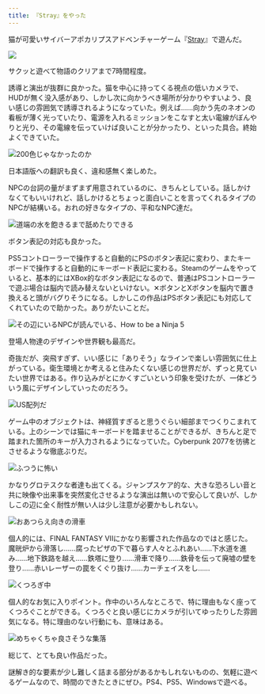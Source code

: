 ```yaml
---
title: 『Stray』をやった
---
```

猫が可愛いサイバーアポカリプスアドベンチャーゲーム『[Stray](https://store.steampowered.com/app/1332010/Stray/?l=japanese)』で遊んだ。

![](https://lh3.googleusercontent.com/docs/ADP-6oFLWJRbiOR0RrN2hChBF89QYda5nqXdkeGROJtQQ_Zh-_qvPoMqleilBrTC_eloHPe4dTr8Es-TVruRnwkSAE6HzT-wSUs5vu-_Qq8RiVLymUfczXY3nCjpeZtEQgDThcwSlke66x1PAYnC43usxnF5NczE5_rvA3ge0uAfEdRlzaFdpEFzIVubvTXP4yXjV5ALer9RYYSaoIaII2zD5gqGGoZDzU64uAwZIpHtTyun-M4bnKMsxXSrCiD2PK89McDCPQ_CyWPyLYxOUbqbqyQCtuROjcy0QEOHGBOeACqZketIhiFakXxQ_-cjE5frXPDT5rp5vYhGv6KLRVFgxiDCQHOtQz00TN6kVDNN-6YT8NUXcbJHfw_hqCCpOn8yzf6CL4IMRd_cjvsen9FzBx_JrX3d57CZ8_ODCGPIve8pFtmJGfJNlfiY1a2qOcpqiOSfkAbfSFUHR5w-7MbGMPQtIdfYFwPrd_IEa3Ss52lfpF5Yar9S3HkTqFklcEPlfMaP4qCw4Z5JO71N6c7ZyiZZ187ZbctxjxOmvC4hlT3dgbukfgh0hJupfF2MGAzxay1SPR5hfKRRcYP46libnuNIypxIx5tRkA5akHpAlWHceDDpHR8dIF31rVfQu2WyM9EXBIcCw1gAEm-1Qcdoj_7kmz4DvN_gC4c0oxdWc8IkatsTDmMRdvtUigwf5dlqAGDRrU-y57ChG-MVI29IA6L3LTrBeHYmwdJ6aOit2HPjtj67l3YLnD8T5J7Kwj1op95b3DIjiYYaOnedO1Oygv5UnNAHcpu0Wp9tYzkfng8z8BxlFDZQdvtsG97-XLl9DC-nKtPX4_k-1WmprKE4X_FzuELyNv-s-K7Npnz-7Q_zj-RWbrCfQpmecqSjuD4vEQvZdM7g7xtPRB5g9KPi7_93ku8OkJGk3Ua4hXJGX_b6yy4oYcnv6d_XXqqfbuSmwWItsczY0RjDlBHRJCER8GIL_jb1VjpDzB-BS9aw24EsLfYz5zBaDOO_AuIYb59PIz28jJK5owiwjFo89bjKOV1IeUmMbPOKxG7G6s_0JlRzSPoonahTS_UALQVFcj4RDdyv_Y21PUKb2BdOSi_0tdBCxEFoXHXhOU-PrLzgy6pgVJEx2PYs1aZwg4SVp3xnmW23Jmu2nxnH07_E-CpjvjWpmPn_qLcfpThhV_OHjMRwlAK_kNZUUDA-KGljzR-BPkVHI7rYfT5aOHUILjS50JEnt05s8ce0uHOWpF4WspnHBeKSOg)

サクッと遊べて物語のクリアまで7時間程度。

誘導と演出が抜群に良かった。猫を中心に持ってくる視点の低いカメラで、HUDが無く没入感があり、しかし次に向かうべき場所が分かりやすいよう、良い感じの雰囲気で誘導されるようになっていた。例えば……向かう先のネオンの看板が薄く光っていたり、電源を入れるミッションをこなすと太い電線がぼんやりと光り、その電線を伝っていけば良いことが分かったり、といった具合。終始よくできていた。

![](https://lh3.googleusercontent.com/docs/ADP-6oFzwsjpd9tbF5prByM66iOV2uc7h8c1mTso8KROa-QOCo74T787SQ29zQr3YNj_rNX27T7oBX3RPTugnmYBZsLnwTwvJSnkzW84OYG2XL-udLPfIcVR8aHNa39MpH9jGZNRzX6YSiCrvRo7-LwjwZlzxRXtaHPZLOSfuN-b49wvh9so1Hw6c0s2GMlHD1PeMFh1pr3md-nF6lppNzcqmy6vFCZ-1YQYpbOZXgFcUOmSTEkcjaMh0KTeFtLcWxurcJ0tmKrCRcRRFTmbZ7WPV8UerIv9gA9OGpnRqokXiWHskv5HrDlO_YTSpD_8cEf_fCilCEvZ1YnV1xqWFH2bw-7fMhKvEZOyvXCtupLTy3N38xeAhQQZbilKmZWZrX3DeKxmc6X3CDr_GGgXVFvtEeJS80JVMl_ZNwdLh9XgJaCmPjWyzrDuNAFEqO6f5KcesnTxn0V08lr2hMGJhCFvXJYZ1YTR7fXAc_6D6msVaScPr6JoUe3BVqLC9u6KubnDDH-TG8T1ZGT7ue40qS8sLnRraQok7CBi6znsRgMQ2dXWTRZA9ylB1I7wfM4g-27E0ejhflchdFISpWusr27rMf1T_cr3uGzCq7Z870L2flXsDf2etD6-URkb6L7ZPWOJM7cuZbYtujDS48RcGJO24KK_Jpez1Enkzox5a-EA1EfVYu5ZOA968uhZqo-rC1qOT0gYjAq1IkZ1Mq2k0mY0pZbsvU5cjJqMzXiPIii47iNbRBsMGHtRLWE8VrVDxwsoQDwGTjLikSruEf72v5kzlNKcbAxBJuIudS0jTsh81LdNfRfwmgpmxdUZO-78ml5mumHtJNiytr_xMoOpWuTY_2fyyYBj-yaR_QLVBy9qLNyuOEHucncU0_Sm0tXuH0qbEERzXdofQMY3E84SNJT-NWDjFWJFXxURt8HxgEs7Y58OD0gYwpd8oXq8EgKmzW9CwcAZrEDphj3Nsyi66_tGkZl7frjVOtOAvZ2c74c2BVaXDg5PEDCHe2XNIP2c3nCin0Job3I3xXy8JrrjIa_ye_5S-nbMd6wBXk24t8i5ojPvLrozdQ5zjF8S00psSpRXmvHFghgUCobqrImNPxhZ0hA6Y7R93KC4gxE-3GjupUTG-i-b-134-rDYtdjrWRgrW3UGZsRwn2Fn4AHD4ZeX_q2Cf8Uny2b7Q1W9g09ar9byJN57wzaeQzL95uPu6lE20kqW7JBPIGv00xB5Z-k80KVxxs4Pn9Sm_-VS-piQZpoABXfsxQ "200色じゃなかったのか")

日本語版への翻訳も良く、違和感無く楽しめた。

NPCの台詞の量がまずまず用意されているのに、きちんとしている。話しかけなくてもいいけれど、話しかけるとちょっと面白いことを言ってくれるタイプのNPCが結構いる。おれの好きなタイプの、平和なNPC達だ。

![](https://lh3.googleusercontent.com/docs/ADP-6oFQlFkYGRQE4Bos_h9tSfWWn8gEkFWtdSLjoo5Pz6Ckutenp4UcDtAV6Qhtw1o34o4JQ98H34wBIm8UBCMMPKUCl3OTRsDaoJq4KTDYacn_bRlt4sxpl2h-TjficVA67x27QbtOOs_KG9pjVT-rXCjJEh869pkaUxwEkHdk7VH-Q4KKOrKspl1hwP_61V1DN5rNzg_-orvV9yQBwKnPLtHeTHxLgxKd4oGgDDanR8qRi20e7CQKygBQHb0XmjsTlE7F1_uzE7W9JigjFdycYMrNWg8MbCbw-WWcidG9OtKrxy0QZhqEReVffyeMeYfQ07k0ZfYNSKmlBXK6SGCikkQa5YRqfcKj5cQn2z5T594b5RMyYF6RjYcN1t9d5WPDqAmDkfyW4n5bh1Fx2WQv69WAHoy-n0Ptnk9HM8KvfD_Q5dv9-MrEfdpBYnJ2hJrf7i1Zzxgkd8LhGI5iqZ9VV8apVnKLT-pVXVUQw-TQBGc08sBsUUTiw9Xyrm2RIaG_E8ULWtVYKuKA13f0knmo2EB71g0M3v9wI4jmlITAku5Vmtz5xgAWqe7nyPEktQWQRNF95aY-6KhHxHTpGdFlQQprV-IuBVuvCqeaMR_ZL6mF093AdXXheiyaTWgvu1YP6wDJ0aqORkO3EmVZkGR-9tUiVAR7BVrShegavlY8byVCtfYeUrfyq7mIx13cAnwOLEGYCdAKnFod_7_ClWgPTTIgN6dVkS-HYaPR-cqaKh0TV7yvc0dr0JtxgmZdYPSWDQzMPSJ-xanG2AsYAHgRKmEvtdGGKi5VdJiaKTPK81NPlFR9K2bLnQHpTRB8MwGls_kdIcIHormkZi71rdSdEXnBViT5eg6B2zH7nhn3Ca23cwrjWe0O7k9BLG3C4n0x5zNjgI_bfXvFiwrCSYxp_6wqOYc2O1E7zr2AU84VDai-Bisyom_di8n7idFjFsx53U1H9mt3gx9M2Vs-z-PTC4bFxtwBsYP36MKyoNlZNRs6ikaSMTLNsZ_OcXaI9mHul6KrwVOAq_SQyG9xf1PnCvudBFSdqvrbuqS1SCwWl3qlPCCmYLgvQQj2aNwb4Y6Gul6Qp4wdEcymlHtHtol6WjDNPUdhwQjLARI3LjVtQNtTtndz6sCyI27ixI6GkI6fXvsbdD29RUz2PAakiTFrjCm757k5MRmdPvvYCElW0obnY-Z5tS91kDf0KK7eOX0kj34HPIpu0T4gt6E686IikougQSX2x2gx_kqDDevdfpmymifC_w "道端の水を飽きるまで舐めたりできる")

ボタン表記の対応も良かった。

PS5コントローラーで操作すると自動的にPSのボタン表記に変わり、またキーボードで操作すると自動的にキーボード表記に変わる。Steamのゲームをやっていると、基本的にはXBox的なボタン表記になるので、普通はPSコントローラーで遊ぶ場合は脳内で読み替えないといけない。✕ボタンとXボタンを脳内で置き換えると頭がバグりそうになる。しかしこの作品はPSボタン表記にも対応してくれていたので助かった。ありがたいことだ。

![](https://lh3.googleusercontent.com/docs/ADP-6oHHsMvgw7_9tN0BOuXmGMBgR0TGNpi4luV4wFBGjdVgn97KQM93nX6PzNq31k1dar57ROqNOkJ3LuXwsezdhE-H4GVOKxlh8n3TXYjpM9-7sH1KpsQRtRRMZ1vh7j7sHi7Gg1LimJ3HOQq5lnRxjl6ABPI1N-8wUsjhX3NQYcRIN-i-RSfVI7ZHptXak0Fl0AnDFqpCvGN489JGeA-QTZh1u-pFhGpTa6xZRi8GHxoXTOZLIjMXZ-QkiQR5NZPw2LeF7eLRm392J4OOhDagzdqTsKhUN-A-InaLHScFDszSJ3t9H1um7WL43nwNgjeXcT3x3qAQMhCFClacjhgZ2pd3M8fAvfro2WJ3CoAH-Cyqt3bDBHo07kd2qwr-BQj2Tc937YQZ91yQFgfLrI_t8YtA5-4fqmv9I4A7HRVs2JzAh_M8L_oznS7A7jgd8pwBwqk1LIwsuQT3xmoqBRANR7sZT4Ml5rJdoPV01pMHh2_2ARJD6Eb6dIainmAG5yXlOGbsx2frbmyiEBSuKcOREF2a2QdwxTWw3aLNrfYwVibjYnw4LdqpeiOMfW7RSYfhvLspKnquRqhioqASu3ZEkEqZ3pZnN_jnDcozF-z6BawT7vDdeT_gEvQPijey8rOQ0SND0YJsKNukGIzHwA5VBzN7O6DGwnKvobcy2bT1I5Q2vGR8nRY3falhzF_0ZActoS1ru1-YvVwX7FZw1x8KRyTc80ykQA_Ws8_RVihg-TjJEsdiEGKrh4aerkNuzYM7gFwGan6hryDv-TSmCrNjK8y63LkWsDg2-5TzIHFvjJqrmlA68s8pUVDoYqNe3QOWR7JQq34mEbMToUL81qRwaHTLh2xVaefVd0l128r9bib0L4B6dbtrie8zdrbOxQkvtAkUYKv--rjCT3fb-lpYuPMEx04lwm8klYYNQJOCVJdcWzc6RBglA6XApl3lHMS4M6t_rorJi_itmt-a--HsjAEXayspM5dxUeqCVV99C_JvyeWgHTBcVdFA2OU0pwTyuOG9WwNdqq_jBnq4XTUwzbLnlUsyCMUDz1-ZbvgWxO6j8m2sQxhdtIoRZKQpU_aY4fO18TyTk7Y35lzdBH7iXXo5dcGa5swYPLXz3c6nbcil798RzVnn--tP4kGftrWAGKBU7r4Cilrf2vVoVOI-0irDaO0Z8eyAb7sQbcqbeXLGrta2DunTVD4TKyctKFarAA7f19tHs5b4KxJtDX2vKdNY5otKJr1GqQsmjjPSFKZvf9I8iQ "その辺にいるNPCが読んでいる、How to be a Ninja 5")

登場人物達のデザインや世界観も最高だ。

奇抜だが、突飛すぎず、いい感じに「ありそう」なラインで楽しい雰囲気に仕上がっている。衛生環境とか考えると住みたくない感じの世界だが、ずっと見ていたい世界ではある。作り込みがとにかくすごいという印象を受けたが、一体どういう風にデザインしていったのだろう。

![](https://lh3.googleusercontent.com/docs/ADP-6oEpypdUzC--WFCGCHYgMALfnpQggX9-EYKCF3YiLh2rRkvriLnkfTxGxhkNnfCFGXVBAgZkJJMK59813mT4OjujqA94FweUGsmFX73gnRe109Oz88z8XCv0I5CRdFw2fATSB6lgP1VRIiONJVsgsCTQMpel06Ft6zeF8mLuyxoZC4A2Q5IDLQmHWIxuWQEvGem5g_EfF2zJLfGUiPoQpbB9k2uT7yh_-j6uHiuk3-vfYqa5SF88Y5cP4jjoajLg_IJRtSlsfQLmjfCZANvUHmWPTMrgtRci0E7DKoxDzFrFCOeT6OemWYxZT1VChUi20BQZvdwxrrY_ovEhMACobs4KP-Rk43rH-T8iTaYwh6ydYtyDKhw7IdObOCf-f31YZIIqWxDJSNSFaskDeTFIanq-EmVNLAqHfTEXJ_8Hw2-Z6HPMz_lJw5MlwDkrQ4m06ClTwrn643H7rouLVeXgKw97JWKtUqEFTL2GJlIov0BHJPAGUfDdReElaF-j1TJ1VWwFOHDDcLQIRnKWgXaamYVFF8BR6R7SZew12-E_LaWyTeTfhS4XaUX-2zygXD-eYLl5QmXtsFbCPAwvLZErlYT7caYX0o34a_xopZWfQnsvUDpI7k6-tjmhGGu71qAvPeP94ueyIb_k5Ao4MVu7Haq-34gQu2uxa-MSyoWdA_zMZ-Z-HYDFbtSmGHRVH1GkeZM50yrZhCPC_Ts5qLCre2Nc67D19D9vsFKFJcpIB-pz0kBxqiKOs8v3Qpe2bhzgEipvxwbB6klUwXx09tOkzKwcqq1ZOixRsVDr_Gnn8Kqz6sLv9JAGyIrr0AGgp44zjTl5_sEhAQp8HZBvwWnjZWfaC1TT-GL1N8588deEQ-0ApoMbW-LKF3SDg7PjB7P2av_nHKrZtXaYznTBbFRb8WCjgFhIKCXabth_yI6dTgQsa79jm0eespeQrzfNgEG_Bz9X53rZ7I5tVGTW0YJBmzezKeWTv8XN4QBQwwlHPe6NLqcM8mPoymI4jcM-v28AFTC0OSN0m0DU2i2hoxJXpCM99cUcM8DfPDjtW7v_mJUHh6AG9v5-bxdxSt1X4xgC-VpUjGaOUJ3AeWB-XT2-H3tnXh8Lx6bFr8v_nOMejBSujIzjA3nD0DCvh5C47canx0PzaIN5eTMVmymRYmeF6lQULprzn2G1emoMvT2jLwftC9MagKEk4jFRXcg5P9eljLzoKvdGapB16G24mHBLuZwpuXZH7_vTwno94YYFxHV3viTsgg "US配列だ")

ゲーム中のオブジェクトは、神経質すぎると思うぐらい細部までつくりこまれている。上のシーンでは猫にキーボードを踏ませることができるが、きちんと足で踏まれた箇所のキーが入力されるようになっていた。Cyberpunk 2077を彷彿とさせるような徹底ぶりだ。

![](https://lh3.googleusercontent.com/docs/ADP-6oFbQgSR1kPN7vey4Uq0POKo_Mf9K6JEyvxQq_mT7kx6UGgVvVGM7NeDQLSnP1AFt78F1FfrHrlI2R_D7T6TjqKauGVp7BNRMkIbQFQXzqQC-MJdOt7ZttUiJE5DHF_BfSoLRzGPDyJNwyniKHyAdWKq7GR63LVNckRLS8kLz_dQ9mJe3P0MFIP2lMO88_zfe4Mjp9J3PFgVOZzA1Qjne0tRUhDWYk5W1-7VTGxflBUGP22R3JvfNV7d-qx1LRNA0Qd_aFV91BS1iRTe1PTLYWnUT5DdOrNY-rfnSrLbUIX6o6RyE05odM768QrVBFWka7K1PNBeiKo9klmAxmZQHv3QNPYd8k0e79cxjeUZHFPA_PqpCY2SUIft5pxvtTffjKQvj-ZKhLW7QliCToYDcV_SzYHoEIzRJcjQ6pgypp2M46mTz0baIAVHAAWjjHsQBj9HOPILE7x0cRz2dlhtbnMSRLmQ9Z7FPSggFcgjO_i0wUh8viqYoUNRBndykgQlx1mEvLzhE2F1bSzjvTx31oWQ6iQE4O0SDMq9e_mcTe3KHHqtYT5U8zpjnUpsGSFjsVeU_ez8Ztx28T9YheWIRPyE0BO2rzoGFUi35a3DA1-9Qe71y-KZaH38BvJ6ZAl0aU5wMnsHY6sKyGM3YKD38liZ0cusyVCyAwC_9vW9T3hj2r-K0myT-ra8zww1vFpfAq73mc4XicLwxc75xpf-N2FLtSBkZVH5TJF2zPd8cffaLbNUOD8p2iDa2k9FqJjU2VOxE1Gxq6TTr5OEz98qXS1XmyoorI7HN5Xx5ufSHIUtlFFQhvTEk8LZu9toCXL1ahLNPGturATFNM5a0O9eunmdvA3Ao_4kqFScLFpWgedXpXpETxhDvYHPp0AVYo2BHyptLJojDboFOzFwoPCXHFduwlWbEeKJCgMshepTn4UIgTYBWB1yXTi2yF-4ck0J_J3R2MctqT6ku7tvZcuboG5Gw-egCXVP8OcxPLJL-BDIpLlGWpBNuhEHx1LclfggkpgwDTC7vT7lPvSysdrQANncBUHgesMnnzYx0bHtd1zEBIuTAJ6D3q1MmSGSC_tf9grhqpcpq-Y1-CtZV-xjT_-r5ZNRmkb1-AfBzsnUhiM8uTCGyD17Wg3oVsAfNyHzkbBU3w8Bu-CsqgbR8VqENQlUg4kvDNNsFZYD_DDTJbjNf74zUOjnrlveyCsCtciSXG5q0IfMhBexU8ZEeIeqey1gLPloYoOvBcggu398yMXTbbT3ZQ "ふつうに怖い")

かなりグロテスクな者達も出てくる。ジャンプスケア的な、大きな恐ろしい音と共に映像や出来事を突然変化させるような演出は無いので安心して良いが、しかしこの辺に全く耐性が無い人は少し注意が必要かもしれない。

![](https://lh3.googleusercontent.com/docs/ADP-6oExsHUSLnvHaHZfa8gCpSbGioDGfz7r_5-0DLm0fKXRzk5T9cPJwa5vTQP_Gts086SnqUFpMb-7xX0g1YIu3UHbS-Q_WS541K5AGt_ARiCEX62EJjwPwRni2jzwe31PWl2NNGvWE-jsqS_cVVvKFfp40gu7Y-t_e9mOswvwn0Rq25qrgLv2ShoNBUZahHth3AOO_84S_Ac6Ckkqe6s3nl2Zqz6FvNRMfp-2BR1XpSbAUqiKOQ_YlTvPV-2EFGZD8ncgad6PMUt9jvIgFl-hwth-C-tqRU--K2pncw80jZxXPXcAw3RLzKFXerrMiIk2jpLso5A5I-TK4qgtC-gi1V8_Ix6hlmfYiB5rF2zsHuOMYeUN0_GbfGrSwQxRW5BG-QNDPa0-01iE1o6jFeF8z2DQ5UDkMLlsyqefihFTYHIRIY6iN6cCeH7Sia0__3lRx4LfHop2LL2hJCMUibxSg2S1MgsV1AChXTd56Cx-saVyDlwgfcplsGC3-JLBC8VhvEdYGFZkWUzt4Pp5W2QAesU6Vcas8FSgJph8DMMzqf0Zy6XGDTPRgKJZLhs0NHY4p2Mab-DIL5AiyCSSTwRsUXe98e9hm2G-wPr0iw-EuwoX1mGqJ8xAw4pWD87ad8rYWM7VjeoqAMlnnNGRyWj2usqRWEATj1fdGY-e4fp1KNKMOOxNKei92XYuTKjIPGq0Geoc2blhIEQ7lZc4ch7XVVvg7U_KD2Xq3ycpm4P4KI9b4zZJwYKc0Ft4Y9tIIPqT-h8K8EhmbvVbfZohJeLhqe3tIbzmIECCUVaYIS7lmxLO8TzoQdASHdj0THUVI2kfMdaEOJBURnkoy8TWLzt1eagD7-WHVARdJzOethzD68fzfVu_g2hQFm12HWiQYmSYoCH8XPj_pO3enzf3lLVEqgzUDpAQVCasPWMD6izIn9Ub_YwfzL9duaVnyxv12-Rghe1p-D7K4GGZxWg-LV-wgtHAEucD_kel_6A8N8cMri9ddZ8sv31zK0IRE1gBmaZAInN7JjntBICPSBLOaPzd3i92TMkOkU7CRNabiIUmd8dhrQJbnxATN4LsONDRpIYOhgI39QnSwAYn1Jyy1kp6jACDDV89YiSSXylo5uwG9uuW4jhS9RRrRHWzz0NV951tQziyS2LwlZ1h95hyVntRkJVoIXR0R3S0obPv3_vms_ql8nry8lM4-vo_4Y_XuLfuPmrSV19fSfI5LNDXwJFjC4zmZz2C96dhyHz_vY6bImLpXU0Lbw "おあつらえ向きの滑車")

個人的には、FINAL FANTASY VIIにかなり影響された作品なのではと感じた。魔晄炉から滑落し……腐ったピザの下で暮らす人々とふれあい……下水道を進み……地下鉄路を越え……鉄塔に登り……滑車で降り……鉄骨を伝って廃墟の壁を登り……赤いレーザーの罠をくぐり抜け……カーチェイスをし……

![](https://lh3.googleusercontent.com/docs/ADP-6oGz5sWgqolSjpxmB9IqQxDU23_VCDofJ1Jj9jjVhvcCyViZCCVm8X7zIXpzVtqFWIBUVtdskAzTFCDHyf13dna9TDu2uPDg1BWQWm9O5RHlnCzE6Cyb-cRsge6O8KGB5JAwKcEJfH2MxmbpdqoqscPhW_eIrjs1HXTrwENIu7VZSldhf5INuwGc0K7SWt1RPsTq8JbAiPtv-5NbZRPU8cTsnE0fBZX8IxJPv8Htz7PARgaL_1_9A0ahOILsylgzYfq3GV3XbvaP_df8GGbnm9UfPXixSw6p0JmYcGHaVtEsQ6Vjy3vCSlXX-DJMLYn0qvizDfEVaPw0L-clXr6UJR4zCfAIz3ZZPF7l68xEkPugXmf6JG_xZRLGkpzAHyPj6JumGzhMF9D3CEjH1KlA56MpvENr6PMeNYVY9Dr-NQWaDB8v88AJZZaJ_CVledcIJp9x_JzfbLwzddznf9R1-_QUOUIwifOhcdef2GQCjOhcEkTcD05rqtW9jsmTfH1DGhIprztwt6WLRmBK_UeJXvCw_MO8U7-Sw0LOYSeFhpnSIs7aJwXOrncG9wFM73MdaC8wg7HJHQPkYt36NjkG2XetZ6vLmclvPQ5KnkgYkM_Ec3LzXv37LMFjoC9Z54KxmBbnvoZlJ73ZpSKV0bjcGlqXNxNMAMmZ0XDuJ3SFU4-D1unneuRDI0OnxrUC9BWNHkWcTglu1roNrX8wONIGHPuIHI2yxQ-Wve9cXfsw1GVcho0hRS5LHhrnltO1OmmZ9BCFT6wIzfh_CVKGqPjOeqCkRiij8jsIHDmEv7fdWusQYXjBPALYltFDHNCmoL6QLyBFjCxM-9yRhsr2OhNB_pS7gea4m3TCd9CRMwcYKogyBV3md5qQHpdADV_gsrKO83cQduxD-fzb97RFX7l3OVdqM2Cjd6YiG4Owtr2JReTfqeRzp3_3E45ARfuyd7obL9Y87Buq83i1vA8_JzHcrS-Gy_cbM14WfBs-PkWR0KnAkXVmOqloDYFeiiFkuwU_B2aNNPqRAofzMnh9QyCx9kMq0C9kHFieKh21RAIsoKKvbJc6c47v_y4AA-9B2ZdR-5PRPCmtL4acLDiTZBX_RKVUDnjONhDfK-qgdBshNtPUB8xsGRiLtAWeUS9kXDvAPokbwZAtoO9Kn4MLuaFf5eNoCJaRHY0KP0PFUk1jaRzuettvSYS4IQiq8cYWDXfTcXZNBgrzMSvJ_XwVuwwfCgSG5HtOtqAP2W6WyJTYK5fsoS-DNw "くつろぎ中")

個人的なお気に入りポイント。作中のいろんなところで、特に理由もなく座ってくつろぐことができる。くつろぐと良い感じにカメラが引いてゆったりした雰囲気になる。特に理由のない行動にも、意味はある。

![](https://lh3.googleusercontent.com/docs/ADP-6oEbWQZm7zm5j28jv81f-txLLqEyP4zjEHrpbFMpaEzsvnxzSGxZ0XTVmDrl_caioJ2OjBEWXaqqjCbaclErkX6wQHPuQZCdDxMmIfFRdalcJAMgv76CubGZss0yXryM1dTLKqzT_c3AiQoQWCOTaYmsS8k1yk1K0Nx8g5ruhi_p3dAhPCIOL5uewmpf49yN58oLX42aWbmu5KtRMfOv94HxUWjsuTxKVNdndDFD-WPhyNHjPdZYJTzW4abCSRuuJJ_lAly2TyR9G-9nXPV8vos4KdYCApTmfCaFc8E76HDto3eOpls9TQCTDqyNHK2wRXL7uhDjO7URG5hAA_zoQUhy8vn01a1CkJ4qOoF4OEiysEvGUoAYYwNwWRgU-h1if2l2EibdFSKXaHQsMN45wpw6DoZd4a4FV71e8FvgdcyiZw5loiA7rCkzkWyqdtdcPjrU2UbpgZn1fBr1xF769qeaHKqjiASsipGp7Zj3e5unvlJV2m2DDQVdj4evO5nLgm8KTqtX-B8bzGtykvOfBPZ8yadSCskzq0XTxNS_RAlEzT98w4bPtp2ZM1Sn9G1UeljyDb2PW-WbdnjwOwEYJXuQ1GHcq0N66rEdkKuS3cuQSMKzW7mFwCqmkeqilBnSoLC2A9HNB-uycYJII0i6MRdL5tjwf1LdfBX83ekvPo17dF0iOkYSNwBVeFBXfHeWI_BybHqLcRIRtHRzxXQSDBJLLNyUW3bwwnvMVWAlGT3wkTraSJHvCR_N4IeQxpgEI10DvEjwuVfw6GNNBC5XsE42_ut8ibm4qBTkGnmZsWCw6dWMuELxOM3uREB1Ic7-h8IFC-EVsheGP5nZikmQlZrCfKyYW0Ja2NbCi-FjbEesDx93dIHQlhPH7pOLXSYRPy_wHAUE98GLfRQ7Magl8JzOBSUommiZQRhx6l1SpROrvqw_dlUXDqW8QOvhg1orsCwrE0oM8zsBrP1hn_WAPcT4c2aZU0nxNhDnf0B3QYA7tMTSUFQvVBLc-UYDhx2wi60hB3lTfEKN7JDeseWclKzHHkC87WRysd8jUOIULUAniqiVQXYxbbSkjBPcY1aG5PSqzvaPB9uRkvb6LM5Md1ZRxAHHcz0H5kY_pKNxfN84rEQAuAf3te14eUnZimobnaCABpKe8wpnmEJjRO_aDaHXIMVXpefadR9cMDfX15ig3LJeeFvX7kAywRw2PxJSYZ698URT3RhZV3F1OqOZ6f8uKisY3-Llv7qM3x6ThRuNETV6Ug "めちゃくちゃ良さそうな集落")

総じて、とても良い作品だった。

謎解き的な要素が少し難しく詰まる部分があるかもしれないものの、気軽に遊べるゲームなので、時間のできたときにぜひ。PS4、PS5、Windowsで遊べる。
